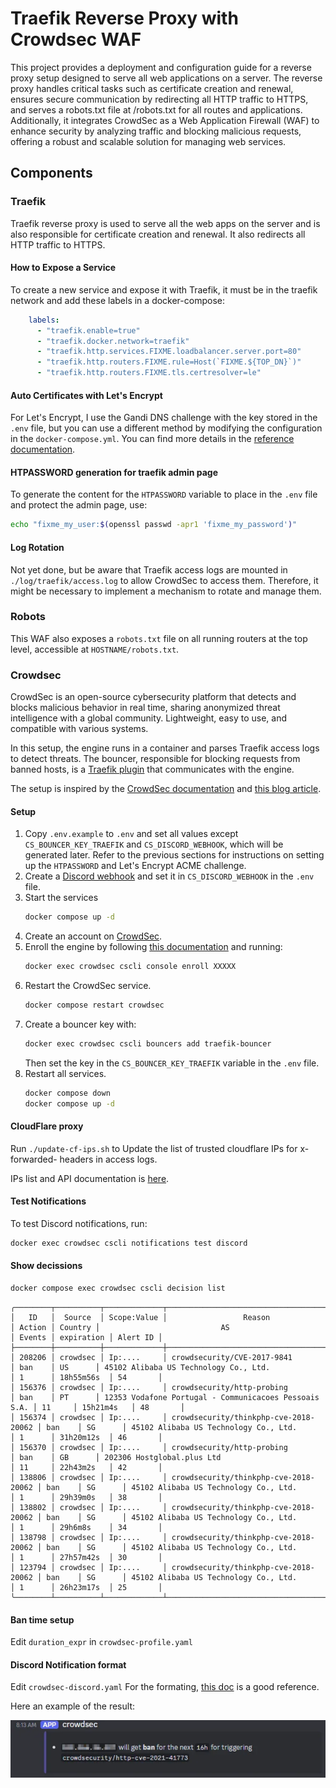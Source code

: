 # Traefik Reverse Proxy with Crowdsec WAF

This project provides a deployment and configuration guide for a reverse proxy setup designed to serve all web applications on a server. The reverse proxy handles critical tasks such as certificate creation and renewal, ensures secure communication by redirecting all HTTP traffic to HTTPS, and serves a robots.txt file at /robots.txt for all routes and applications. Additionally, it integrates CrowdSec as a Web Application Firewall (WAF) to enhance security by analyzing traffic and blocking malicious requests, offering a robust and scalable solution for managing web services.

## Components

### Traefik

Traefik reverse proxy is used to serve all the web apps on the server and is also responsible for certificate creation and renewal. It also redirects all HTTP traffic to HTTPS.

#### How to Expose a Service

To create a new service and expose it with Traefik, it must be in the traefik network and add these labels in a docker-compose:

```yaml
    labels:
      - "traefik.enable=true"
      - "traefik.docker.network=traefik"
      - "traefik.http.services.FIXME.loadbalancer.server.port=80"
      - "traefik.http.routers.FIXME.rule=Host(`FIXME.${TOP_DN}`)"
      - "traefik.http.routers.FIXME.tls.certresolver=le"
```


#### Auto Certificates with Let's Encrypt

For Let's Encrypt, I use the Gandi DNS challenge with the key stored in the `.env` file, but you can use a different method by modifying the configuration in the `docker-compose.yml`. You can find more details in the [reference documentation](https://doc.traefik.io/traefik/https/acme/).

#### HTPASSWORD generation for traefik admin page

To generate the content for the `HTPASSWORD` variable to place in the `.env` file and protect the admin page, use:

```sh
echo "fixme_my_user:$(openssl passwd -apr1 'fixme_my_password')"
```

#### Log Rotation

Not yet done, but be aware that Traefik access logs are mounted in `./log/traefik/access.log` to allow CrowdSec to access them. Therefore, it might be necessary to implement a mechanism to rotate and manage them.

### Robots

This WAF also exposes a `robots.txt` file on all running routers at the top level, accessible at `HOSTNAME/robots.txt`.

### Crowdsec

CrowdSec is an open-source cybersecurity platform that detects and blocks malicious behavior in real time, sharing anonymized threat intelligence with a global community. Lightweight, easy to use, and compatible with various systems.

In this setup, the engine runs in a container and parses Traefik access logs to detect threats. The bouncer, responsible for blocking requests from banned hosts, is a [Traefik plugin](https://plugins.traefik.io/plugins/6335346ca4caa9ddeffda116/crowdsec-bouncer-traefik-plugin) that communicates with the engine.

The setup is inspired by the [CrowdSec documentation](https://docs.crowdsec.net/docs/intro/) and [this blog article](https://www.crowdsec.net/blog/enhance-docker-compose-security).

#### Setup

1. Copy `.env.example` to `.env` and set all values except `CS_BOUNCER_KEY_TRAEFIK` and `CS_DISCORD_WEBHOOK`, which will be generated later. Refer to the previous sections for instructions on setting up the `HTPASSWORD` and Let's Encrypt ACME challenge.
2. Create a [Discord webhook](https://support.discord.com/hc/en-us/articles/228383668-Intro-to-Webhooks) and set it in `CS_DISCORD_WEBHOOK` in the `.env` file.
3. Start the services
   ```sh
   docker compose up -d
   ```
4. Create an account on [CrowdSec](https://app.crowdsec.net/).
5. Enroll the engine by following [this documentation](https://docs.crowdsec.net/u/getting_started/post_installation/console/#your-first-enrollment) and running:
   ```sh
   docker exec crowdsec cscli console enroll XXXXX
   ```
6. Restart the CrowdSec service.
   ```sh
   docker compose restart crowdsec
   ```
7. Create a bouncer key with:
   ```sh
   docker exec crowdsec cscli bouncers add traefik-bouncer
   ```
   Then set the key in the `CS_BOUNCER_KEY_TRAEFIK` variable in the `.env` file.
8. Restart all services.
   ```sh
   docker compose down
   docker compose up -d
   ```

#### CloudFlare proxy

Run `./update-cf-ips.sh` to Update the list of trusted cloudflare IPs for x-forwarded- headers in access logs.

IPs list and API documentation is [here](https://www.cloudflare.com/en-gb/ips/).

#### Test Notifications

To test Discord notifications, run:

```sh
docker exec crowdsec cscli notifications test discord
```

#### Show decissions

```sh
docker compose exec crowdsec cscli decision list
```

```
╭────────┬──────────┬─────────────┬───────────────────────────────────────┬────────┬─────────┬───────────────────────────────────────────────────────┬────────┬────────────┬──────────╮
│   ID   │  Source  │ Scope:Value │                 Reason                │ Action │ Country │                           AS                          │ Events │ expiration │ Alert ID │
├────────┼──────────┼─────────────┼───────────────────────────────────────┼────────┼─────────┼───────────────────────────────────────────────────────┼────────┼────────────┼──────────┤
│ 208206 │ crowdsec │ Ip:....     │ crowdsecurity/CVE-2017-9841           │ ban    │ US      │ 45102 Alibaba US Technology Co., Ltd.                 │ 1      │ 18h55m56s  │ 54       │
│ 156376 │ crowdsec │ Ip:....     │ crowdsecurity/http-probing            │ ban    │ PT      │ 12353 Vodafone Portugal - Communicacoes Pessoais S.A. │ 11     │ 15h21m4s   │ 48       │
│ 156374 │ crowdsec │ Ip:....     │ crowdsecurity/thinkphp-cve-2018-20062 │ ban    │ SG      │ 45102 Alibaba US Technology Co., Ltd.                 │ 1      │ 31h20m12s  │ 46       │
│ 156370 │ crowdsec │ Ip:....     │ crowdsecurity/http-probing            │ ban    │ GB      │ 202306 Hostglobal.plus Ltd                            │ 11     │ 22h43m2s   │ 42       │
│ 138806 │ crowdsec │ Ip:....     │ crowdsecurity/thinkphp-cve-2018-20062 │ ban    │ SG      │ 45102 Alibaba US Technology Co., Ltd.                 │ 1      │ 29h39m0s   │ 38       │
│ 138802 │ crowdsec │ Ip:....     │ crowdsecurity/thinkphp-cve-2018-20062 │ ban    │ SG      │ 45102 Alibaba US Technology Co., Ltd.                 │ 1      │ 29h6m8s    │ 34       │
│ 138798 │ crowdsec │ Ip:....     │ crowdsecurity/thinkphp-cve-2018-20062 │ ban    │ SG      │ 45102 Alibaba US Technology Co., Ltd.                 │ 1      │ 27h57m42s  │ 30       │
│ 123794 │ crowdsec │ Ip:....     │ crowdsecurity/thinkphp-cve-2018-20062 │ ban    │ SG      │ 45102 Alibaba US Technology Co., Ltd.                 │ 1      │ 26h23m17s  │ 25       │
╰────────┴──────────┴─────────────┴───────────────────────────────────────┴────────┴─────────┴───────────────────────────────────────────────────────┴────────┴────────────┴──────────╯
```

#### Ban time setup

Edit `duration_expr` in `crowdsec-profile.yaml`

#### Discord Notification format

Edit `crowdsec-discord.yaml`  For the formating, [this doc](https://discordjs.guide/popular-topics/embeds.html#using-an-embed-object) is a good reference.

Here an example of the result:

![discord notification example](doc/notification.webp)
